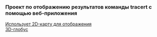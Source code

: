 ### Проект по отображению результатов команды tracert с помощью веб-приложения

[Использует 2D-карту для отображения](https://icantbelieveitsnottracert.herokuapp.com/ )  
[3D-глобус](https://mediatracert.herokuapp.com/ )
